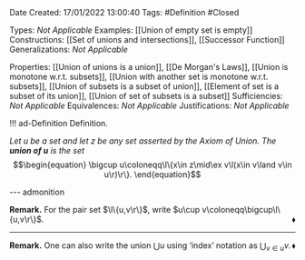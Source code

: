 <br />
<br />

Date Created: 17/01/2022 13:00:40
Tags: #Definition #Closed 

Types: _Not Applicable_
Examples: [[Union of empty set is empty]]
Constructions: [[Set of unions and intersections]], [[Successor Function]]
Generalizations: _Not Applicable_

Properties: [[Union of unions is a union]], [[De Morgan's Laws]], [[Union is monotone w.r.t. subsets]], [[Union with another set is monotone w.r.t. subsets]], [[Union of subsets is a subset of union]], [[Element of set is a subset of its union]], [[Union of set of subsets is a subset]]
Sufficiencies: _Not Applicable_
Equivalences: _Not Applicable_
Justifications: _Not Applicable_

!!! ad-Definition Definition.

_Let $u$ be a set and let $z$ be any set asserted by the Axiom of Union. The **union of $u$** is the set_
$$\begin{equation}
    \bigcup u\coloneqq\l\{x\in z\mid\ex v\l(x\in v\land v\in u\r)\r\}.
\end{equation}$$

--- admonition

**Remark.** For the pair set $\l\{u,v\r\}$, write $u\cup v\coloneqq\bigcup\l\{u,v\r\}$.<span style="float:right;">$\blacklozenge$</span>

---

**Remark.** One can also write the union $\bigcup u$ using $\textrm{`}$index$\textrm{'}$ notation as $\bigcup_{v\in u}v$.<span style="float:right;">$\blacklozenge$</span>
